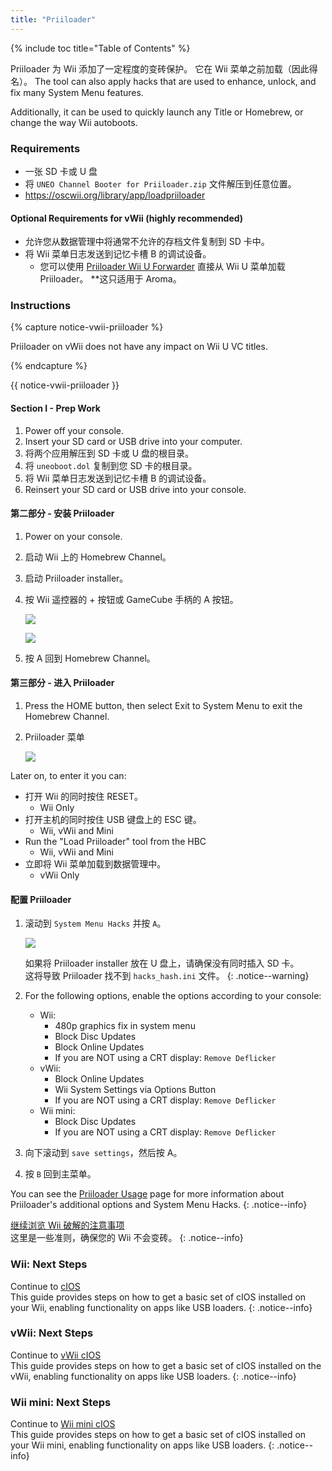 ```yaml
---
title: "Priiloader"
---
```


{% include toc title="Table of Contents" %}

Priiloader 为 Wii 添加了一定程度的变砖保护。 它在 Wii 菜单之前加载（因此得名）。 The tool can also apply hacks that are used to enhance, unlock, and fix many System Menu features.

Additionally, it can be used to quickly launch any Title or Homebrew, or change the way Wii autoboots.

### Requirements

* 一张 SD 卡或 U 盘
* 将 `UNEO Channel Booter for Priiloader.zip` 文件解压到任意位置。
* https://oscwii.org/library/app/loadpriiloader

#### Optional Requirements for vWii (highly recommended)

* 允许您从数据管理中将通常不允许的存档文件复制到 SD 卡中。
* 将 Wii 菜单日志发送到记忆卡槽 B 的调试设备。
    * 您可以使用 [Priiloader Wii U Forwarder](https://github.com/DacoTaco/priiloader/releases/download/0.10.0/PriiloaderWiiUForwarder.zip) 直接从 Wii U 菜单加载 Priiloader。 **这只适用于 Aroma。

### Instructions

{% capture notice-vwii-priiloader %}

Priiloader on vWii does not have any impact on Wii U VC titles.

{% endcapture %}

<div class="notice--danger">{{ notice-vwii-priiloader }}</div>

#### Section I - Prep Work

1. Power off your console.
1. Insert your SD card or USB drive into your computer.
1. 将两个应用解压到 SD 卡或 U 盘的根目录。
1. 将 `uneoboot.dol` 复制到您 SD 卡的根目录。
1. 将 Wii 菜单日志发送到记忆卡槽 B 的调试设备。
1. Reinsert your SD card or USB drive into your console.

#### 第二部分 - 安装 Priiloader

1. Power on your console.
1. 启动 Wii 上的 Homebrew Channel。
1. 启动 Priiloader installer。
1. 按 Wii 遥控器的 + 按钮或 GameCube 手柄的 A 按钮。

    ![](/images/priiloader/installer.png)

    ![](/images/priiloader/installing.png)

1. 按 A 回到 Homebrew Channel。

#### 第三部分 - 进入 Priiloader

1. Press the HOME button, then select Exit to System Menu to exit the Homebrew Channel.
1. Priiloader 菜单

    ![](/images/priiloader/menu.png)

Later on, to enter it you can:

+ 打开 Wii 的同时按住 RESET。
    + Wii Only
+ 打开主机的同时按住 USB 键盘上的 ESC 键。
    + Wii, vWii and Mini
+ Run the "Load Priiloader" tool from the HBC
    + Wii, vWii and Mini
+ 立即将 Wii 菜单加载到数据管理中。
    + vWii Only

#### 配置 Priiloader

1. 滚动到 `System Menu Hacks` 并按 `A`。

    ![](/images/priiloader/menu_hacks.png)

    如果将 Priiloader installer 放在 U 盘上，请确保没有同时插入 SD 卡。 <br> 这将导致 Priiloader 找不到 `hacks_hash.ini` 文件。
    {: .notice--warning}

1. For the following options, enable the options according to your console:
    + Wii:
        + 480p graphics fix in system menu
        + Block Disc Updates
        + Block Online Updates
        + If you are NOT using a CRT display: `Remove Deflicker`
    + vWii:
        + Block Online Updates
        + Wii System Settings via Options Button
        + If you are NOT using a CRT display: `Remove Deflicker`
    + Wii mini:
        + Block Disc Updates
        + If you are NOT using a CRT display: `Remove Deflicker`
1. 向下滚动到 `save settings`，然后按 A。
1. 按 `B` 回到主菜单。

You can see the [Priiloader Usage](priiloader-usage) page for more information about Priiloader's additional options and System Menu Hacks.
{: .notice--info}

[继续浏览 Wii 破解的注意事项](dosanddonts)<br> 这里是一些准则，确保您的 Wii 不会变砖。
{: .notice--info}

### Wii: Next Steps

Continue to [cIOS](cios)<br> This guide provides steps on how to get a basic set of cIOS installed on your Wii, enabling functionality on apps like USB loaders.
{: .notice--info}

### vWii: Next Steps

Continue to [vWii cIOS](cios-vwii)<br> This guide provides steps on how to get a basic set of cIOS installed on the vWii, enabling functionality on apps like USB loaders.
{: .notice--info}

### Wii mini: Next Steps

Continue to [Wii mini cIOS](cios-mini)<br> This guide provides steps on how to get a basic set of cIOS installed on your Wii mini, enabling functionality on apps like USB loaders.
{: .notice--info}
